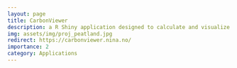 ```yaml
---
layout: page
title: CarbonViewer
description: a R Shiny application designed to calculate and visualize the amount of carbon stored in a given peatland area.
img: assets/img/proj_peatland.jpg
redirect: https://carbonviewer.nina.no/
importance: 2
category: Applications
---
```

